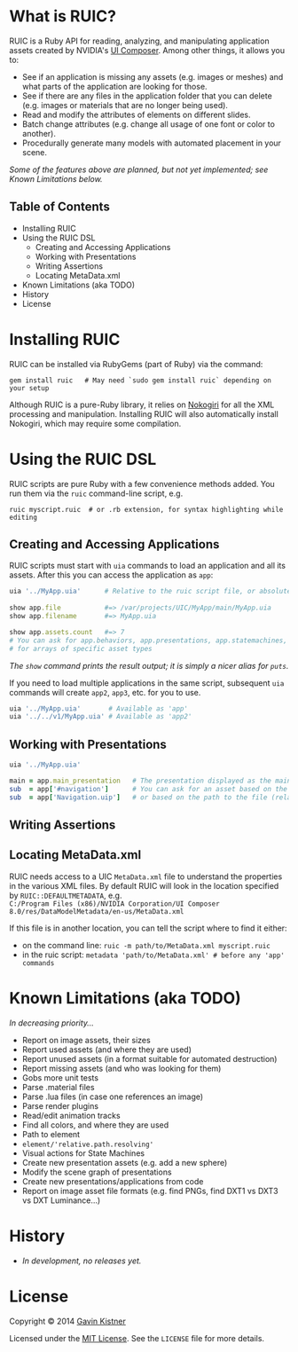 # What is RUIC?
RUIC is a Ruby API for reading, analyzing, and manipulating application assets created by NVIDIA's [UI Composer](http://uicomposer.nvidia.com). Among other things, it allows you to:

* See if an application is missing any assets (e.g. images or meshes) and what parts of the application are looking for those.
* See if there are any files in the application folder that you can delete (e.g. images or materials that are no longer being used).
* Read and modify the attributes of elements on different slides.
* Batch change attributes (e.g. change all usage of one font or color to another).
* Procedurally generate many models with automated placement in your scene.

_Some of the features above are planned, but not yet implemented; see Known Limitations below._

## Table of Contents
* Installing RUIC
* Using the RUIC DSL
  * Creating and Accessing Applications
  * Working with Presentations
  * Writing Assertions
  * Locating MetaData.xml
* Known Limitations (aka TODO)
* History
* License



# Installing RUIC
RUIC can be installed via RubyGems (part of Ruby) via the command:

    gem install ruic   # May need `sudo gem install ruic` depending on your setup

Although RUIC is a pure-Ruby library, it relies on [Nokogiri](http://nokogiri.org) for all the XML processing and manipulation. Installing RUIC will also automatically install Nokogiri, which may require some compilation.



# Using the RUIC DSL

RUIC scripts are pure Ruby with a few convenience methods added. You run them via the `ruic` command-line script, e.g.

    ruic myscript.ruic  # or .rb extension, for syntax highlighting while editing

## Creating and Accessing Applications
RUIC scripts must start with `uia` commands to load an application and all its assets.
After this you can access the application as `app`:

```ruby
uia '../MyApp.uia'      # Relative to the ruic script file, or absolute
   
show app.file           #=> /var/projects/UIC/MyApp/main/MyApp.uia
show app.filename       #=> MyApp.uia

show app.assets.count   #=> 7
# You can ask for app.behaviors, app.presentations, app.statemachines, and app.renderplugins
# for arrays of specific asset types
```

_The `show` command prints the result output; it is simply a nicer alias for `puts`._

If you need to load multiple applications in the same script, subsequent `uia` commands will create
`app2`, `app3`, etc. for you to use.

```ruby
uia '../MyApp.uia'       # Available as 'app'
uia '../../v1/MyApp.uia' # Available as 'app2'
```


## Working with Presentations

```ruby
uia '../MyApp.uia'

main = app.main_presentation   # The presentation displayed as the main presentation (regardless of id)
sub  = app['#navigation']      # You can ask for an asset based on the id in the .uia...
sub  = app['Navigation.uip']   # or based on the path to the file (relative to the .uia)
```

## Writing Assertions


## Locating MetaData.xml
RUIC needs access to a UIC `MetaData.xml` file to understand the properties in the various XML files.
By default RUIC will look in the location specified by `RUIC::DEFAULTMETADATA`, e.g.  
`C:/Program Files (x86)/NVIDIA Corporation/UI Composer 8.0/res/DataModelMetadata/en-us/MetaData.xml`

If this file is in another location, you can tell the script where to find it either:

* on the command line: `ruic -m path/to/MetaData.xml myscript.ruic` 
* in the ruic script: `metadata 'path/to/MetaData.xml' # before any 'app' commands`



# Known Limitations (aka TODO)
_In decreasing priority…_

- Report on image assets, their sizes
- Report used assets (and where they are used)
- Report unused assets (in a format suitable for automated destruction)
- Report missing assets (and who was looking for them)
- Gobs more unit tests
- Parse .material files
- Parse .lua files (in case one references an image)
- Parse render plugins
- Read/edit animation tracks
- Find all colors, and where they are used
- Path to element
- `element/'relative.path.resolving'`
- Visual actions for State Machines
- Create new presentation assets (e.g. add a new sphere)
- Modify the scene graph of presentations
- Create new presentations/applications from code
- Report on image asset file formats (e.g. find PNGs, find DXT1 vs DXT3 vs DXT Luminance…)



# History
* _In development, no releases yet._



# License
Copyright © 2014 [Gavin Kistner](mailto:!@phrogz.net)

Licensed under the [MIT License](http://opensource.org/licenses/MIT). See the `LICENSE` file for more details.
